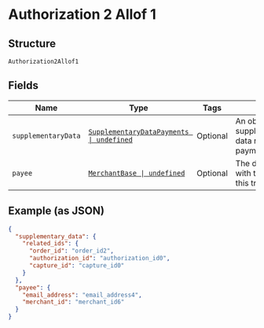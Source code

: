 
# Authorization 2 Allof 1

## Structure

`Authorization2Allof1`

## Fields

| Name | Type | Tags | Description |
|  --- | --- | --- | --- |
| `supplementaryData` | [`SupplementaryDataPayments \| undefined`](../../doc/models/supplementary-data-payments.md) | Optional | An object that provides supplementary/additional data related to a payment transaction. |
| `payee` | [`MerchantBase \| undefined`](../../doc/models/merchant-base.md) | Optional | The details associated with the merchant for this transaction. |

## Example (as JSON)

```json
{
  "supplementary_data": {
    "related_ids": {
      "order_id": "order_id2",
      "authorization_id": "authorization_id0",
      "capture_id": "capture_id0"
    }
  },
  "payee": {
    "email_address": "email_address4",
    "merchant_id": "merchant_id6"
  }
}
```

